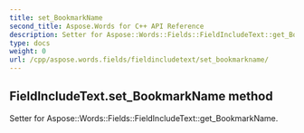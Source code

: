 ```yaml
---
title: set_BookmarkName
second_title: Aspose.Words for C++ API Reference
description: Setter for Aspose::Words::Fields::FieldIncludeText::get_BookmarkName. 
type: docs
weight: 0
url: /cpp/aspose.words.fields/fieldincludetext/set_bookmarkname/
---
```

## FieldIncludeText.set_BookmarkName method


Setter for Aspose::Words::Fields::FieldIncludeText::get_BookmarkName. 

